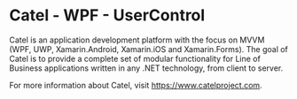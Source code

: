 # Catel - WPF - UserControl

Catel is an application development platform with the focus on MVVM (WPF, UWP, Xamarin.Android, Xamarin.iOS and Xamarin.Forms). The goal of Catel is to provide a complete set of modular functionality for Line of Business applications  written in any .NET technology, from client to server.

For more information about Catel, visit https://www.catelproject.com.